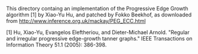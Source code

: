 This directory containg an implementation of the Progressive Edge Growth algorithm [1] by Xiao-Yu Hu, and patched by Fokko Beekhof, as downloaded from <http://www.inference.org.uk/mackay/PEG_ECC.html>

[1] Hu, Xiao-Yu, Evangelos Eleftheriou, and Dieter-Michael Arnold. "Regular and irregular progressive edge-growth tanner graphs." IEEE Transactions on Information Theory 51.1 (2005): 386-398.
